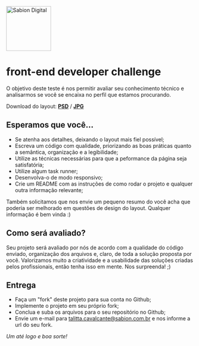 <a href="http://sabion.com.br">
    <img src="https://avatars2.githubusercontent.com/u/26559852?s=200&v=4" alt="Sabion Digital" width="120"/>
</a>

# front-end developer challenge

O objetivo deste teste é nos permitir avaliar seu conhecimento técnico e analisarmos se você se encaixa no perfil que estamos procurando.

Download do layout: **[PSD](./material/frontend_challenge.psd)** / **[JPG](./material/frontend_challenge.jpg)**

## Esperamos que você...

* Se atenha aos detalhes, deixando o layout mais fiel possível;
* Escreva um código com qualidade, priorizando as boas práticas quanto a semântica, organização e a legibilidade;
* Utilize as técnicas necessárias para que a peformance da página seja satisfatória;
* Utilize algum task runner;
* Desenvolva-o de modo responsivo;
* Crie um README com as instruções de como rodar o projeto e qualquer outra informação relevante;

Também solicitamos que nos envie um pequeno resumo do você acha que poderia ser melhorado em questões de design do layout. Qualquer informação é bem vinda :)

## Como será avaliado?

Seu projeto será avaliado por nós de acordo com a qualidade do código enviado, organização dos arquivos e, claro, de toda a solução proposta por você. Valorizamos muito a criatividade e a usabilidade das soluções criadas pelos profissionais, então tenha isso em mente. Nos surpreenda! ;)

## Entrega

* Faça um "fork" deste projeto para sua conta no Github;
* Implemente o projeto em seu próprio fork;
* Conclua e suba os arquivos para o seu repositório no Github;
* Envie um e-mail para <a href="mailto:talitta.cavalcante@sabion.com.br">talitta.cavalcante@sabion.com.br</a> e nos informe a url do seu fork.

_Um até logo e boa sorte!_
